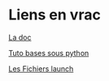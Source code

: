# Liens en vrac

[La doc](https://docs.ros.org/en/humble/Installation.html)

[Tuto bases sous python ](https://www.youtube.com/playlist?list=PLLSegLrePWgJudpPUof4-nVFHGkB62Izy)

[Les Fichiers launch](https://docs.ros.org/en/humble/Tutorials/Intermediate/Launch/Creating-Launch-Files.html)

